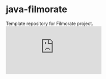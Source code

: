 # java-filmorate
Template repository for Filmorate project.
![Shema](https://github.com/Sveta2022/java-filmorate/blob/main/Untitled.pdf)
